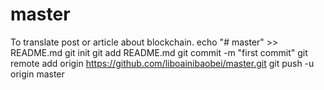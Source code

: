 # master
To translate post or article about blockchain. 
echo "# master" >> README.md
git init
git add README.md
git commit -m "first commit"
git remote add origin https://github.com/liboainibaobei/master.git
git push -u origin master
